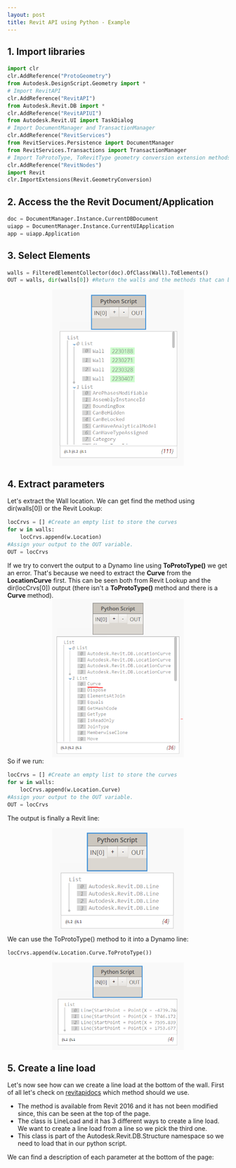 ```yaml
---
layout: post
title: Revit API using Python - Example
---
```

<style>

.overlay {
  fill: none;
  pointer-events: all;
}
    </style>
    
<script src="//code.jquery.com/jquery.js"></script>

<script src="//d3js.org/d3.v3.min.js"></script>

<script src="video.js"></script>

## 1. Import libraries

```python
import clr
clr.AddReference("ProtoGeometry")
from Autodesk.DesignScript.Geometry import *
# Import RevitAPI
clr.AddReference("RevitAPI")
from Autodesk.Revit.DB import *
clr.AddReference("RevitAPIUI")
from Autodesk.Revit.UI import TaskDialog
# Import DocumentManager and TransactionManager
clr.AddReference("RevitServices")
from RevitServices.Persistence import DocumentManager
from RevitServices.Transactions import TransactionManager
# Import ToProtoType, ToRevitType geometry conversion extension methods
clr.AddReference("RevitNodes")
import Revit
clr.ImportExtensions(Revit.GeometryConversion)
```

## 2. Access the the Revit Document/Application

```python
doc = DocumentManager.Instance.CurrentDBDocument
uiapp = DocumentManager.Instance.CurrentUIApplication
app = uiapp.Application
```

## 3. Select Elements

```python
walls = FilteredElementCollector(doc).OfClass(Wall).ToElements()
OUT = walls, dir(walls[0]) #Return the walls and the methods that can be used
```
<img src="/images/python1.PNG" width="300" style="display:block; margin-left: auto; margin-right: auto;">

## 4. Extract parameters
Let's extract the Wall location. We can get find the method using dir(walls[0]) or the Revit Lookup:

<div id="imageContainer1"></div>

```python
locCrvs = [] #Create an empty list to store the curves 
for w in walls:
	locCrvs.append(w.Location)
#Assign your output to the OUT variable.
OUT = locCrvs
```
If we try to convert the output to a Dynamo line using **ToProtoType()** we get an error. That's because we need to extract the **Curve** from the **LocationCurve** first. This can be seen both from Revit Lookup and the dir(locCrvs[0]) output (there isn't a **ToProtoType()** method and there is a **Curve** method). 
<img src="/images/python5.PNG" width="300" style="display:block; margin-left: auto; margin-right: auto;">
So if we run: 
```python
locCrvs = [] #Create an empty list to store the curves 
for w in walls:
	locCrvs.append(w.Location.Curve)
#Assign your output to the OUT variable.
OUT = locCrvs
```
The output is finally a Revit line:

<img src="/images/python2.PNG" width="300" style="display:block; margin-left: auto; margin-right: auto;">
We can use the ToProtoType() method to it into a Dynamo line:

```python
locCrvs.append(w.Location.Curve.ToProtoType())
```
<img src="/images/python3.PNG" width="300" style="display:block; margin-left: auto; margin-right: auto;">

## 5. Create a line load
Let's now see how can we create a line load at the bottom of the wall. First of all let's check on [revitapidocs](revitapidocs.com) which method should we use.

<div id="imageContainer2"></div>

- The method is available from Revit 2016 and it has not been modified since, this can be seen at the top of the page.
- The class is LineLoad and it has 3 different ways to create a line load. We want to create a line load from a line so we pick the third one.
- This class is part of the Autodesk.Revit.DB.Structure namespace so we need to load that in our python script.

We can find a description of each parameter at the bottom of the page:

<div id="imageContainer3"></div>




<script>  
var imgHeight = 635, imgWidth = 720,      
    width =  720, height = 385,             
    translate0 = [0, -100], scale0 = 1;  

svg1 = d3.select("#imageContainer1").append("svg")
    .attr("width",  width + "px")
    .attr("height", height + "px");

svg1.append("rect")
    .attr("class", "overlay")
    .attr("width", width + "px")
    .attr("height", height + "px");

svg1 = svg1.append("g")
    .attr("transform", "translate(" + translate0 + ")scale(" + scale0 + ")")
    .call(d3.behavior.zoom().scaleExtent([1, 3]).on("zoom", zoom))
  .append("g");

svg1.append("image")
    .attr("width",  imgWidth + "px")
    .attr("height", imgHeight + "px")
    .attr("xlink:href", "/images/python4.PNG");

function zoom() {
  svg1.attr("transform", "translate(" + d3.event.translate + ")scale(" + d3.event.scale + ")");
  console.log("translate: " + d3.event.translate + ", scale: " + d3.event.scale);
  }
</script>

<script>  
var imgHeight = 635, imgWidth = 720,      
    width =  720, height = 385,             
    translate0 = [0, -100], scale0 = 1;  

svg2 = d3.select("#imageContainer2").append("svg")
    .attr("width",  width + "px")
    .attr("height", height + "px");

svg2.append("rect")
    .attr("class", "overlay")
    .attr("width", width + "px")
    .attr("height", height + "px");

svg2 = svg2.append("g")
    .attr("transform", "translate(" + translate0 + ")scale(" + scale0 + ")")
    .call(d3.behavior.zoom().scaleExtent([1, 3]).on("zoom", zoom))
  .append("g");

svg2.append("image")
    .attr("width",  imgWidth + "px")
    .attr("height", imgHeight + "px")
    .attr("xlink:href", "/images/python6.PNG");

function zoom() {
  svg2.attr("transform", "translate(" + d3.event.translate + ")scale(" + d3.event.scale + ")");
  console.log("translate: " + d3.event.translate + ", scale: " + d3.event.scale);
  }
</script>

<script>  
var imgHeight = 635, imgWidth = 720,      
    width =  720, height = 385,             
    translate0 = [0, -100], scale0 = 1;  

svg3 = d3.select("#imageContainer3").append("svg")
    .attr("width",  width + "px")
    .attr("height", height + "px");

svg3.append("rect")
    .attr("class", "overlay")
    .attr("width", width + "px")
    .attr("height", height + "px");

svg3 = svg3.append("g")
    .attr("transform", "translate(" + translate0 + ")scale(" + scale0 + ")")
    .call(d3.behavior.zoom().scaleExtent([1, 3]).on("zoom", zoom))
  .append("g");

svg3.append("image")
    .attr("width",  imgWidth + "px")
    .attr("height", imgHeight + "px")
    .attr("xlink:href", "/images/python7.PNG");

function zoom() {
  svg3.attr("transform", "translate(" + d3.event.translate + ")scale(" + d3.event.scale + ")");
  console.log("translate: " + d3.event.translate + ", scale: " + d3.event.scale);
  }
</script>